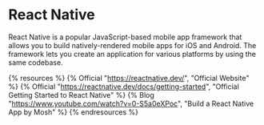 # React Native

React Native is a popular JavaScript-based mobile app framework that allows you to build natively-rendered mobile apps for iOS and Android. The framework lets you create an application for various platforms by using the same codebase.

{% resources %}
  {% Official "https://reactnative.dev/", "Official Website" %}
  {% Official "https://reactnative.dev/docs/getting-started", "Official Getting Started to React Native" %}
  {% Blog "https://www.youtube.com/watch?v=0-S5a0eXPoc", "Build a React Native App by Mosh" %}
{% endresources %}
